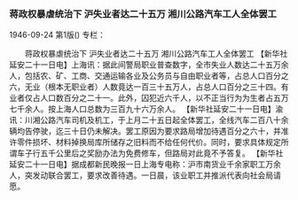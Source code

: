 ### 蒋政权暴虐统治下  沪失业者达二十五万  湘川公路汽车工人全体罢工

1946-09-24
第1版()
专栏：

　　蒋政权暴虐统治下
    沪失业者达二十五万
    湘川公路汽车工人全体罢工
    【新华社延安二十一日电】上海讯：据此间警局职业普查数字，全市失业人数达二十五万余人，包括农、矿、工商、交通运输各业及公务员与自由职业者等，占总人口百分之六，无业（根本无职业者）人数竟达一百三十五万人，占总人口百分之三十四。有业者仅占人口数百分之二十一。此外，囚犯近六千人，以不正当行为为生者占五万七千余人。按上海人口总数为三百九十六万余人。
    【新华社延安二十一日电】渝讯：川湘公路汽车司机及机工，于上月二十五日起全体罢工，全线汽车二百八十余辆均告停驶，迄三十日仍未解决。罢工原因为要求路局增加待遇百分之六十，并准许零件损坏、材料掉换局库所储存之旧料而不给任何代价。同时，要求具体规定所谓车子行五千公里后之奖励办法为免费修车，但路局对此竟不予答复。
    【新华社延安二十一日电】据成都新民晚报一日上海专电称：沪市南货业千余家职工万余人，突发动联合罢工，要求改善待遇。一日晨，该业职工并推派代表向社会局请愿。
